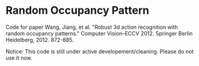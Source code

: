 Random Occupancy Pattern
=================

Code for paper Wang, Jiang, et al. "Robust 3d action recognition with random occupancy patterns." Computer Vision–ECCV 2012. Springer Berlin Heidelberg, 2012. 872-885.

Notice: This code is still under active developement/cleaning. Please do not use it now.
